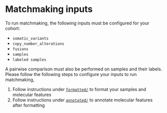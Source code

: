 # Matchmaking inputs
To run matchmaking, the following inputs must be configured for your cohort:
- `somatic_variants`
- `copy_number_alterations`
- `fusions`
- `samples`
- `labeled samples`

A pairwise comparison must also be performed on samples and their labels. Please follow the following steps to configure your inputs to run matchmaking,
1. Follow instructions under [`formatted/`](formatted/) to format your samples and molecular features
2. Follow instructions under [`annotated/`](annotated/) to annotate molecular features after formatting
